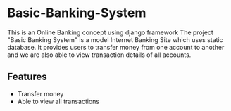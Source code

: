 # Basic-Banking-System
This is an Online Banking concept using django framework
The project "Basic Banking System" is a model Internet Banking Site which uses static database. It provides users to transfer money from one account to another and we are also able to view transaction details of all accounts.

## Features
* Transfer money
* Able to view all transactions
